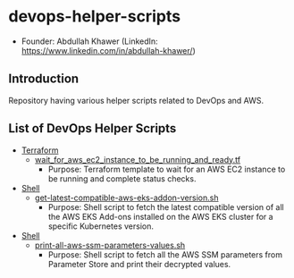 # devops-helper-scripts

- Founder: Abdullah Khawer (LinkedIn: https://www.linkedin.com/in/abdullah-khawer/)

## Introduction

Repository having various helper scripts related to DevOps and AWS.

## List of DevOps Helper Scripts

* [Terraform](./terraform)
  * [wait_for_aws_ec2_instance_to_be_running_and_ready.tf](./terraform/wait_for_aws_ec2_instance_to_be_running_and_ready.tf)
    * Purpose: Terraform template to wait for an AWS EC2 instance to be running and complete status checks.
* [Shell](./shell)
  * [get-latest-compatible-aws-eks-addon-version.sh](./shell/get-latest-compatible-aws-eks-addon-version.sh)
    * Purpose: Shell script to fetch the latest compatible version of all the AWS EKS Add-ons installed on the AWS EKS cluster for a specific Kubernetes version.
* [Shell](./shell)
  * [print-all-aws-ssm-parameters-values.sh](./shell/print-all-aws-ssm-parameters-values.sh)
    * Purpose: Shell script to fetch all the AWS SSM parameters from Parameter Store and print their decrypted values.
